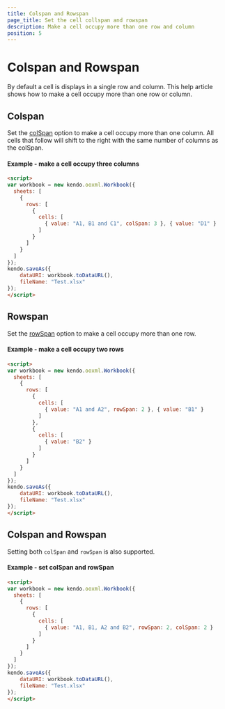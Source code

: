 ```yaml
---
title: Colspan and Rowspan
page_title: Set the cell collspan and rowspan
description: Make a cell occupy more than one row and column
position: 5
---
```


# Colspan and Rowspan

By default a cell is displays in a single row and column. This help article shows how to make a cell occupy more than one row or column.

## Colspan

Set the [colSpan](/api/javascript/ooxml/workbook#configuration-sheets.rows.cells.colSpan) option to make a cell occupy more than one column. All cells that follow will shift to the right with the same number of columns as the colSpan.

#### Example - make a cell occupy three columns

```html
<script>
var workbook = new kendo.ooxml.Workbook({
  sheets: [
    {
      rows: [
        {
          cells: [
            { value: "A1, B1 and C1", colSpan: 3 }, { value: "D1" }
          ]
        }
      ]
    }
  ]
});
kendo.saveAs({
    dataURI: workbook.toDataURL(),
    fileName: "Test.xlsx"
});
</script>
```

## Rowspan

Set the [rowSpan](/api/javascript/ooxml/workbook#configuration-sheets.rows.cells.rowSpan) option to make a cell occupy more than one row.

#### Example - make a cell occupy two rows

```html
<script>
var workbook = new kendo.ooxml.Workbook({
  sheets: [
    {
      rows: [
        {
          cells: [
            { value: "A1 and A2", rowSpan: 2 }, { value: "B1" }
          ]
        },
        {
          cells: [
            { value: "B2" }
          ]
        }
      ]
    }
  ]
});
kendo.saveAs({
    dataURI: workbook.toDataURL(),
    fileName: "Test.xlsx"
});
</script>
```

## Colspan and Rowspan

Setting both `colSpan` and `rowSpan` is also supported.


#### Example - set colSpan and rowSpan

```html
<script>
var workbook = new kendo.ooxml.Workbook({
  sheets: [
    {
      rows: [
        {
          cells: [
            { value: "A1, B1, A2 and B2", rowSpan: 2, colSpan: 2 }
          ]
        }
      ]
    }
  ]
});
kendo.saveAs({
    dataURI: workbook.toDataURL(),
    fileName: "Test.xlsx"
});
</script>
```
